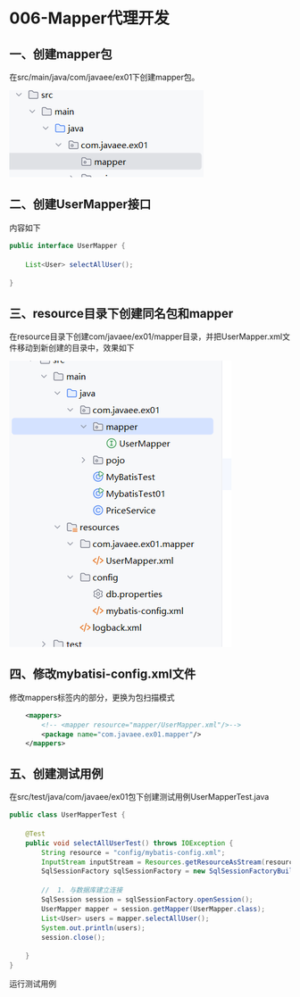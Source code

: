 # 006-Mapper代理开发

## 一、创建mapper包

在src/main/java/com/javaee/ex01下创建mapper包。

![image-20240913091923896](./assets/image-20240913091923896.png)

## 二、创建UserMapper接口

内容如下

```java
public interface UserMapper {

    List<User> selectAllUser();

}
```

## 三、resource目录下创建同名包和mapper

在resource目录下创建com/javaee/ex01/mapper目录，并把UserMapper.xml文件移动到新创建的目录中，效果如下

![image-20240913093658810](./assets/image-20240913093658810.png)

## 四、修改mybatisi-config.xml文件

修改mappers标签内的部分，更换为包扫描模式

```xml
    <mappers>
		<!-- <mapper resource="mapper/UserMapper.xml"/>-->
        <package name="com.javaee.ex01.mapper"/>
    </mappers>
```

## 五、创建测试用例

在src/test/java/com/javaee/ex01包下创建测试用例UserMapperTest.java

```java
public class UserMapperTest {

    @Test
    public void selectAllUserTest() throws IOException {
        String resource = "config/mybatis-config.xml";
        InputStream inputStream = Resources.getResourceAsStream(resource);
        SqlSessionFactory sqlSessionFactory = new SqlSessionFactoryBuilder().build(inputStream);

        //  1. 与数据库建立连接
        SqlSession session = sqlSessionFactory.openSession();
        UserMapper mapper = session.getMapper(UserMapper.class);
        List<User> users = mapper.selectAllUser();
        System.out.println(users);
        session.close();

    }
}
```

运行测试用例